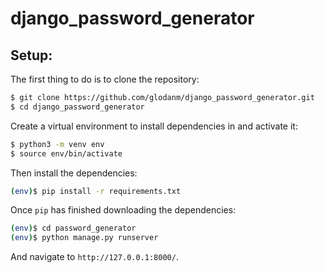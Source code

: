 # django_password_generator

## Setup:

The first thing to do is to clone the repository:

```sh
$ git clone https://github.com/glodanm/django_password_generator.git
$ cd django_password_generator
```

Create a virtual environment to install dependencies in and activate it:

```sh
$ python3 -m venv env
$ source env/bin/activate
```

Then install the dependencies:
```sh
(env)$ pip install -r requirements.txt
```

Once `pip` has finished downloading the dependencies:
```sh
(env)$ cd password_generator
(env)$ python manage.py runserver
```
And navigate to `http://127.0.0.1:8000/`.
